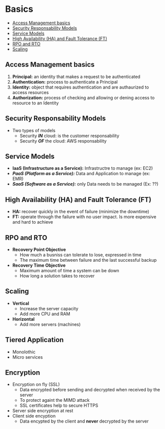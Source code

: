 # Basics

- [Access Management basics](#accesmanagement)
- [Security Responsability Models](#securitymodels)
- [Service Models](#servicemodels)
- [High Availability (HA) and Fault Tolerance (FT)](#ftha)
- [RPO and RTO](#rporto)
- [Scaling](#scaling)

## Access Management basics <a name="accesmanagement"></a>

1. **Principal:** an identity that makes a request to be authenticated
2. **Authentication:** process to authenticate a Principal
3. **Identity:** object that requires authentication and are authaurized to access resources
4. **Authorization:** process of checking and allowing or dening access to resource to an Identity

## Security Responsability Models <a name="securitymodels"></a>

- Two types of models
    - Security ***IN*** cloud: is the customer responsability
    - Security ***OF*** the cloud: AWS responsability

## Service Models <a name="servicemodels"></a>

- **IaaS (Infrastructure as a Service):** Infrastructre to manage (ex: EC2)
- ***PaaS (Platform as a Service):*** Data and Application to manage (ex: EMR)
- ***SaaS (Software as a Service):*** only Data needs to be managed (Ex: ??)

## High Availability (HA) and Fault Tolerance (FT) <a name="ftha"></a>

- **HA:** recover quickly in the event of failure (minimize the downtime)
- **FT:** operate through the failure with no user impact. Is more expensive and hard to achieve

## RPO and RTO <a name="rporto"></a>

- **Recovery Point Objective**
    - How much a busniss can tolerate to lose, expressed in time
    - The maximum time between failure and the last successful backup
- **Recovery Time Objective**
    - Maximum amount of time a system can be down
    - How long a solution takes to recover

## Scaling <a name="scaling"></a>

- **Vertical**
    - Increase the server capacity
    - Add more CPU and RAM
- **Horizontal**
    - Add more servers (machines)

## Tiered Application <a name="tiered"></a>

- Monolothic
- Micro services

## Encryption <a name="encryption"></a>

- Encryption on fly (SSL)
    - Data encrypted before sending and decrypted when received by the server
    - To protect againt the MIMD attack
    - SSL certificates help to secure HTTPS
- Server side encryption at rest
- Client side encyption
    * Data encypted by the client and **never** decrypted by the server
